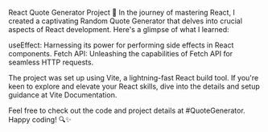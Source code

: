 
React Quote Generator Project 🚀
In the journey of mastering React, I created a captivating Random Quote Generator that delves into crucial aspects of React development. Here's a glimpse of what I learned:

useEffect: Harnessing its power for performing side effects in React components.
Fetch API: Unleashing the capabilities of Fetch API for seamless HTTP requests.

The project was set up using Vite, a lightning-fast React build tool. If you're keen to explore and elevate your React skills, dive into the details and setup guidance at Vite Documentation.

Feel free to check out the code and project details at #QuoteGenerator. Happy coding! 🔍✨
